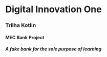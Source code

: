 # Digital Innovation One

### Trilha Kotlin
#### MEC Bank Project
##### A fake bank for the sole purpose of learning
